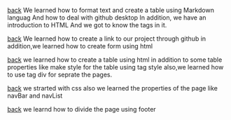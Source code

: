 [back](../README.md)
We learned how to format text and create a table using Markdown languag
And how to deal with github desktop
In addition, we have an introduction to HTML
And we got to know the tags in it.

[back](../README.md)
We learned how to create a link to our project through github
in addition,we learned how to create form using html

[back](../README.md)
we learned how to create a table using html
in addition to some table properties
like make style for the table using tag style
also,we learned how to use tag div for seprate the pages.

[back](../README.md)
we strarted with css
also we learned the properties of the page
like navBar and navList

[back](../README.md)
we learnd how to divide the page
using footer



